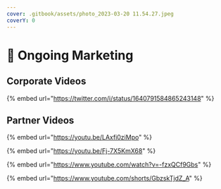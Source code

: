 ```yaml
---
cover: .gitbook/assets/photo_2023-03-20 11.54.27.jpeg
coverY: 0
---
```


# 🔹 Ongoing Marketing

## Corporate Videos

{% embed url="https://twitter.com/i/status/1640791584865243148" %}

## Partner Videos

{% embed url="https://youtu.be/LAxfi0ziMpo" %}

{% embed url="https://youtu.be/Fj-7X5KmX68" %}

{% embed url="https://www.youtube.com/watch?v=-fzxQCf9Gbs" %}



{% embed url="https://www.youtube.com/shorts/GbzskTjdZ_A" %}
